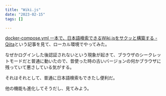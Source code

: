 ```yaml
---
title: "Wiki.js"
date: "2023-02-15"
tags: []

---
```


[docker-compose.yml 一本で、日本語検索できるWiki.jsをサクッと構築する - Qiita](https://qiita.com/kshinoapp/items/b377412979f574147cd9)という記事を見て、ローカル環境でやってみた。

なぜかログインした後認証されないという現象が起きて、ブラウザのシークレットモードだと普通に動いたので、昔使った時の古いバージョンの何かブラウザに残っていて悪さしている気がする。

それはそれとして、普通に日本語検索もできたし便利だ。

他の機能も進化してそうだし、見てみよう。
